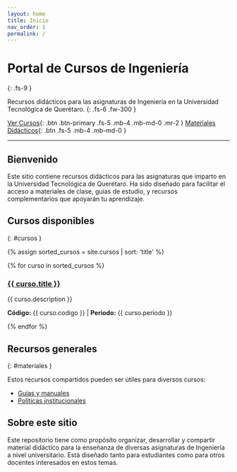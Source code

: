 ```yaml
---
layout: home
title: Inicio
nav_order: 1
permalink: /
---
```


# Portal de Cursos de Ingeniería
{: .fs-9 }

Recursos didácticos para las asignaturas de Ingeniería en la Universidad Tecnológica de Querétaro.
{: .fs-6 .fw-300 }

[Ver Cursos](#cursos){: .btn .btn-primary .fs-5 .mb-4 .mb-md-0 .mr-2 } [Materiales Didácticos](#materiales){: .btn .fs-5 .mb-4 .mb-md-0 }

---

## Bienvenido

Este sitio contiene recursos didácticos para las asignaturas que imparto en la Universidad Tecnológica de Querétaro. Ha sido diseñado para facilitar el acceso a materiales de clase, guías de estudio, y recursos complementarios que apoyarán tu aprendizaje.

## Cursos disponibles
{: #cursos }

{% assign sorted_cursos = site.cursos | sort: 'title' %}
<div class="cursos-list">
  {% for curso in sorted_cursos %}
  <div class="curso-item">
    <h3><a href="{{ curso.url | relative_url }}">{{ curso.title }}</a></h3>
    <p>{{ curso.description }}</p>
    <p><strong>Código:</strong> {{ curso.codigo }} | <strong>Periodo:</strong> {{ curso.periodo }}</p>
  </div>
  {% endfor %}
</div>

## Recursos generales
{: #materiales }

Estos recursos compartidos pueden ser útiles para diversos cursos:

- [Guías y manuales](/materiales/guias)
- [Políticas institucionales](/materiales/politicas)

## Sobre este sitio

Este repositorio tiene como propósito organizar, desarrollar y compartir material didáctico para la enseñanza de diversas asignaturas de Ingeniería a nivel universitario. Está diseñado tanto para estudiantes como para otros docentes interesados en estos temas. 